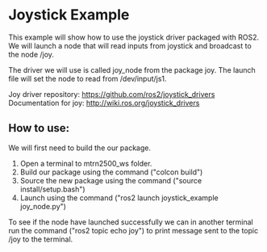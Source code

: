# Joystick Example

This example will show how to use the joystick driver packaged with ROS2. We will launch a node that will read inputs from joystick and broadcast to the node /joy.

The driver we will use is called joy_node from the package joy. The launch file will set the node to read from /dev/input/js1.

Joy driver repository: https://github.com/ros2/joystick_drivers
Documentation for joy: http://wiki.ros.org/joystick_drivers


## How to use:

We will first need to build the our package. 

1. Open a terminal to mtrn2500_ws folder. 
2. Build our package using the command ("colcon build")
3. Source the new package using the command ("source install/setup.bash")
4. Launch using the command ("ros2 launch joystick_example joy_node.py")

To see if the node have launched successfully we can in another terminal run the command ("ros2 topic echo joy") to print message sent to the topic /joy to the terminal.
